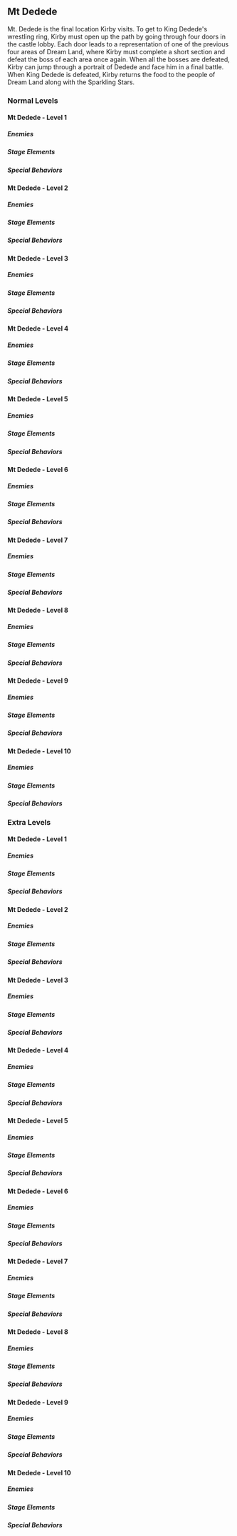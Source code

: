 ## Mt Dedede
Mt. Dedede is the final location Kirby visits. To get to King Dedede's wrestling ring, Kirby must open up the path by going through four doors in the castle lobby. Each door leads to a representation of one of the previous four areas of Dream Land, where Kirby must complete a short section and defeat the boss of each area once again. When all the bosses are defeated, Kirby can jump through a portrait of Dedede and face him in a final battle. When King Dedede is defeated, Kirby returns the food to the people of Dream Land along with the Sparkling Stars.
### Normal Levels
#### Mt Dedede - Level 1
##### Enemies
##### Stage Elements
##### Special Behaviors
#### Mt Dedede - Level 2
##### Enemies
##### Stage Elements
##### Special Behaviors
#### Mt Dedede - Level 3
##### Enemies
##### Stage Elements
##### Special Behaviors
#### Mt Dedede - Level 4
##### Enemies
##### Stage Elements
##### Special Behaviors
#### Mt Dedede - Level 5
##### Enemies
##### Stage Elements
##### Special Behaviors
#### Mt Dedede - Level 6
##### Enemies
##### Stage Elements
##### Special Behaviors
#### Mt Dedede - Level 7
##### Enemies
##### Stage Elements
##### Special Behaviors
#### Mt Dedede - Level 8
##### Enemies
##### Stage Elements
##### Special Behaviors
#### Mt Dedede - Level 9
##### Enemies
##### Stage Elements
##### Special Behaviors
#### Mt Dedede - Level 10
##### Enemies
##### Stage Elements
##### Special Behaviors
### Extra Levels
#### Mt Dedede - Level 1
##### Enemies
##### Stage Elements
##### Special Behaviors
#### Mt Dedede - Level 2
##### Enemies
##### Stage Elements
##### Special Behaviors
#### Mt Dedede - Level 3
##### Enemies
##### Stage Elements
##### Special Behaviors
#### Mt Dedede - Level 4
##### Enemies
##### Stage Elements
##### Special Behaviors
#### Mt Dedede - Level 5
##### Enemies
##### Stage Elements
##### Special Behaviors
#### Mt Dedede - Level 6
##### Enemies
##### Stage Elements
##### Special Behaviors
#### Mt Dedede - Level 7
##### Enemies
##### Stage Elements
##### Special Behaviors
#### Mt Dedede - Level 8
##### Enemies
##### Stage Elements
##### Special Behaviors
#### Mt Dedede - Level 9
##### Enemies
##### Stage Elements
##### Special Behaviors
#### Mt Dedede - Level 10
##### Enemies
##### Stage Elements
##### Special Behaviors